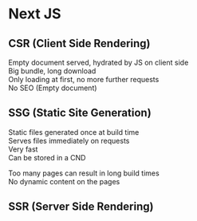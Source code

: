 # Next JS

## CSR (Client Side Rendering)

Empty document served, hydrated by JS on client side\
Big bundle, long download\
Only loading at first, no more further requests\
No SEO (Empty document)

## SSG (Static Site Generation)

Static files generated once at build time\
Serves files immediately on requests\
Very fast\
Can be stored in a CND

Too many pages can result in long build times\
No dynamic content on the pages

## SSR (Server Side Rendering)
